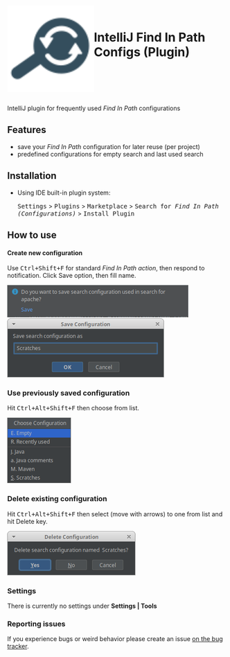 <div><img src="/doc/img/pluginIcon.svg" align="left" height="200" width="200"></div>
<br/>

# IntelliJ Find In Path Configs (Plugin)

<br/><br/><br/><br/><br/>
IntelliJ plugin for frequently used <em>Find In Path</em> configurations
<br/>

## Features

- save your <em>Find In Path</em> configuration for later reuse (per project)
- predefined configurations for empty search and last used search

## Installation

- Using IDE built-in plugin system:

  <kbd>Settings</kbd> > <kbd>Plugins</kbd> > <kbd>Marketplace</kbd> >
  <kbd>Search for <em>Find In Path (Configurations)</em></kbd> > <kbd>Install Plugin</kbd>

## How to use

#### Create new configuration

Use <kbd>Ctrl+Shift+F</kbd> for standard <em>Find In Path action</em>, then respond to notification.
Click Save option, then fill name.

![Save notification](doc/img/save-notification.png)
![Save config](doc/img/save-config.png)

### Use previously saved configuration

Hit <kbd>Ctrl+Alt+Shift+F</kbd> then choose from list.

![Choose config](doc/img/choose-config.png)

### Delete existing configuration

Hit <kbd>Ctrl+Alt+Shift+F</kbd> then select (move with arrows) to one from list and hit Delete key.

![Delete config](doc/img/delete-config.png)

### Settings

There is currently no settings under **Settings | Tools**

### Reporting issues

If you experience bugs or weird behavior please create an issue
[on the bug tracker](https://github.com/Fuzy/IntelliJ-Find-In-Path-Configs/issues).
